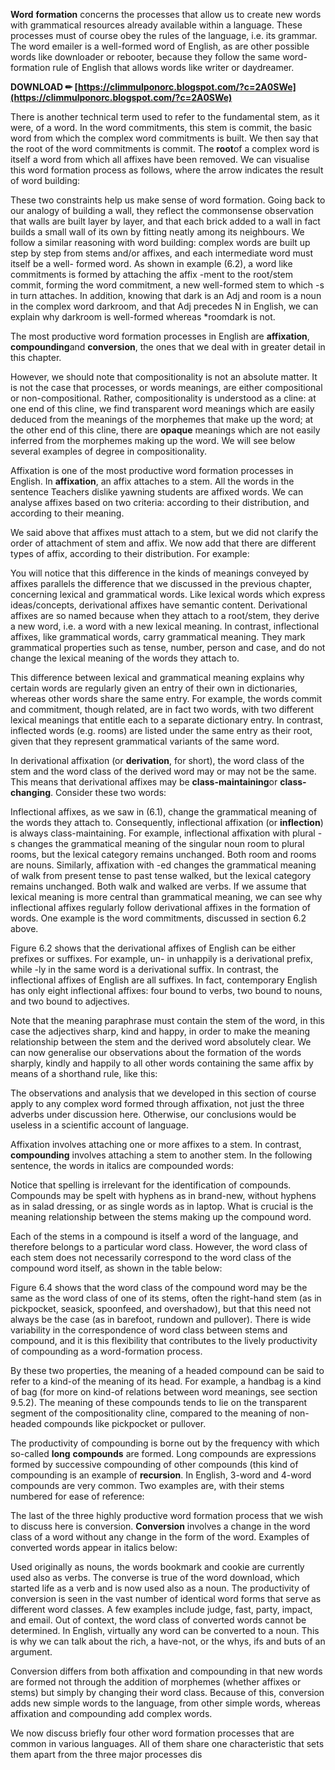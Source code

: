 
 
**Word** **formation** concerns the processes that allow us to create new words with grammatical resources already available within a language. These processes must of course obey the rules of the language, i.e. its grammar. The word emailer is a well-formed word of English, as are other possible words like downloader or rebooter, because they follow the same word-formation rule of English that allows words like writer or daydreamer.
 
**DOWNLOAD ✏ [https://climmulponorc.blogspot.com/?c=2A0SWe](https://climmulponorc.blogspot.com/?c=2A0SWe)**


 
There is another technical term used to refer to the fundamental stem, as it were, of a word. In the word commitments, this stem is commit, the basic word from which the complex word commitments is built. We then say that the root of the word commitments is commit. The **root**of a complex word is itself a word from which all affixes have been removed. We can visualise this word formation process as follows, where the arrow indicates the result of word building:
 
These two constraints help us make sense of word formation. Going back to our analogy of building a wall, they reflect the commonsense observation that walls are built layer by layer, and that each brick added to a wall in fact builds a small wall of its own by fitting neatly among its neighbours. We follow a similar reasoning with word building: complex words are built up step by step from stems and/or affixes, and each intermediate word must itself be a well- formed word. As shown in example (6.2), a word like commitments is formed by attaching the affix -ment to the root/stem commit, forming the word commitment, a new well-formed stem to which -s in turn attaches. In addition, knowing that dark is an Adj and room is a noun in the complex word darkroom, and that Adj precedes N in English, we can explain why darkroom is well-formed whereas \*roomdark is not.

The most productive word formation processes in English are **affixation**, **compounding**and **conversion**, the ones that we deal with in greater detail in this chapter.
 
However, we should note that compositionality is not an absolute matter. It is not the case that processes, or words meanings, are either compositional or non-compositional. Rather, compositionality is understood as a cline: at one end of this cline, we find transparent word meanings which are easily deduced from the meanings of the morphemes that make up the word; at the other end of this cline, there are **opaque** meanings which are not easily inferred from the morphemes making up the word. We will see below several examples of degree in compositionality.
 
Affixation is one of the most productive word formation processes in English. In **affixation**, an affix attaches to a stem. All the words in the sentence Teachers dislike yawning students are affixed words. We can analyse affixes based on two criteria: according to their distribution, and according to their meaning.
 
We said above that affixes must attach to a stem, but we did not clarify the order of attachment of stem and affix. We now add that there are different types of affix, according to their distribution. For example:
 
You will notice that this difference in the kinds of meanings conveyed by affixes parallels the difference that we discussed in the previous chapter, concerning lexical and grammatical words. Like lexical words which express ideas/concepts, derivational affixes have semantic content. Derivational affixes are so named because when they attach to a root/stem, they derive a new word, i.e. a word with a new lexical meaning. In contrast, inflectional affixes, like grammatical words, carry grammatical meaning. They mark grammatical properties such as tense, number, person and case, and do not change the lexical meaning of the words they attach to.
 
This difference between lexical and grammatical meaning explains why certain words are regularly given an entry of their own in dictionaries, whereas other words share the same entry. For example, the words commit and commitment, though related, are in fact two words, with two different lexical meanings that entitle each to a separate dictionary entry. In contrast, inflected words (e.g. rooms) are listed under the same entry as their root, given that they represent grammatical variants of the same word.
 
In derivational affixation (or **derivation**, for short), the word class of the stem and the word class of the derived word may or may not be the same. This means that derivational affixes may be **class-maintaining**or **class- changing**. Consider these two words:
 
Inflectional affixes, as we saw in (6.1), change the grammatical meaning of the words they attach to. Consequently, inflectional affixation (or **inflection**) is always class-maintaining. For example, inflectional affixation with plural -s changes the grammatical meaning of the singular noun room to plural rooms, but the lexical category remains unchanged. Both room and rooms are nouns. Similarly, affixation with -ed changes the grammatical meaning of walk from present tense to past tense walked, but the lexical category remains unchanged. Both walk and walked are verbs. If we assume that lexical meaning is more central than grammatical meaning, we can see why inflectional affixes regularly follow derivational affixes in the formation of words. One example is the word commitments, discussed in section 6.2 above.
 
Figure 6.2 shows that the derivational affixes of English can be either prefixes or suffixes. For example, un- in unhappily is a derivational prefix, while -ly in the same word is a derivational suffix. In contrast, the inflectional affixes of English are all suffixes. In fact, contemporary English has only eight inflectional affixes: four bound to verbs, two bound to nouns, and two bound to adjectives.
 
Note that the meaning paraphrase must contain the stem of the word, in this case the adjectives sharp, kind and happy, in order to make the meaning relationship between the stem and the derived word absolutely clear. We can now generalise our observations about the formation of the words sharply, kindly and happily to all other words containing the same affix by means of a shorthand rule, like this:
 
The observations and analysis that we developed in this section of course apply to any complex word formed through affixation, not just the three adverbs under discussion here. Otherwise, our conclusions would be useless in a scientific account of language.
 
Affixation involves attaching one or more affixes to a stem. In contrast, **compounding** involves attaching a stem to another stem. In the following sentence, the words in italics are compounded words:
 
Notice that spelling is irrelevant for the identification of compounds. Compounds may be spelt with hyphens as in brand-new, without hyphens as in salad dressing, or as single words as in laptop. What is crucial is the meaning relationship between the stems making up the compound word.
 
Each of the stems in a compound is itself a word of the language, and therefore belongs to a particular word class. However, the word class of each stem does not necessarily correspond to the word class of the compound word itself, as shown in the table below:
 
Figure 6.4 shows that the word class of the compound word may be the same as the word class of one of its stems, often the right-hand stem (as in pickpocket, seasick, spoonfeed, and overshadow), but that this need not always be the case (as in barefoot, rundown and pullover). There is wide variability in the correspondence of word class between stems and compound, and it is this flexibility that contributes to the lively productivity of compounding as a word-formation process.
 
By these two properties, the meaning of a headed compound can be said to refer to a kind-of the meaning of its head. For example, a handbag is a kind of bag (for more on kind-of relations between word meanings, see section 9.5.2). The meaning of these compounds tends to lie on the transparent segment of the compositionality cline, compared to the meaning of non-headed compounds like pickpocket or pullover.
 
The productivity of compounding is borne out by the frequency with which so-called **long** **compounds** are formed. Long compounds are expressions formed by successive compounding of other compounds (this kind of compounding is an example of **recursion**. In English, 3-word and 4-word compounds are very common. Two examples are, with their stems numbered for ease of reference:
 
The last of the three highly productive word formation process that we wish to discuss here is conversion. **Conversion** involves a change in the word class of a word without any change in the form of the word. Examples of converted words appear in italics below:
 
Used originally as nouns, the words bookmark and cookie are currently used also as verbs. The converse is true of the word download, which started life as a verb and is now used also as a noun. The productivity of conversion is seen in the vast number of identical word forms that serve as different word classes. A few examples include judge, fast, party, impact, and email. Out of context, the word class of converted words cannot be determined. In English, virtually any word can be converted to a noun. This is why we can talk about the rich, a have-not, or the whys, ifs and buts of an argument.
 
Conversion differs from both affixation and compounding in that new words are formed not through the addition of morphemes (whether affixes or stems) but simply by changing their word class. Because of this, conversion adds new simple words to the language, from other simple words, whereas affixation and compounding add complex words.
 
We now discuss briefly four other word formation processes that are common in various languages. All of them share one characteristic that sets them apart from the three major processes dis